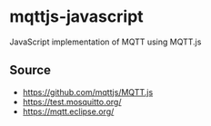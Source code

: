 # mqttjs-javascript
JavaScript implementation of MQTT using MQTT.js

## Source
- https://github.com/mqttjs/MQTT.js
- https://test.mosquitto.org/
- https://mqtt.eclipse.org/
